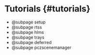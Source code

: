 # Tutorials {#tutorials}

- @subpage setup
- @subpage rtss
- @subpage hlms
- @subpage trays
- @subpage deferred
- @subpage pczscenemanager
